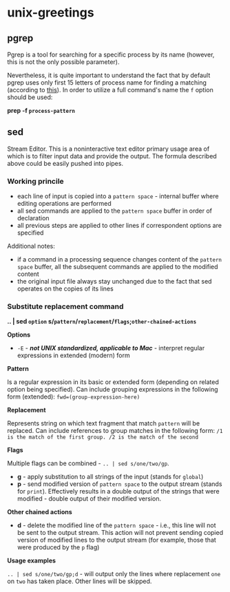# unix-greetings

## pgrep

Pgrep is a tool for searching for a specific process by its name (however, this is not the only possible parameter). 

Nevertheless, it is quite important to understand the fact that by default pgrep uses only first 15 letters of process name for finding a matching (according to [this](http://askubuntu.com/questions/157075/why-does-ps-aux-grep-x-give-better-results-than-pgrep-x)). In order to utilize a full command's name the `f` option should be used: 

**prep -f `process-pattern`**

## sed

Stream Editor. This is a noninteractive text editor primary usage area of which is to filter input data and provide the output. The formula described above could be easily pushed into pipes.

### Working princile

* each line of input is copied into a `pattern space` - internal buffer where editing operations are performed
* all sed commands are applied to the `pattern space` buffer in order of declaration
* all previous steps are applied to other lines if correspondent options are specified

Additional notes:

* if a command in a processing sequence changes content of the `pattern space` buffer, all the subsequent commands are applied to the modified content
* the original input file always stay unchanged due to the fact that sed operates on the copies of its lines

### Substitute replacement command

**.. | sed `option` s/`pattern`/`replacement`/`flags`;`other-chained-actions`**

**Options**

* `-E` - ***not UNIX standardized, applicable to Mac*** - interpret regular expressions in extended (modern) form

**Pattern**

Is a regular expression in its basic or extended form (depending on related option being specified). Can include grouping expressions in the following form (extended): `fwd=(group-expression-here)`

**Replacement**

Represents string on which text fragment that match `pattern` will be replaced. Can include references to group matches in the following form: `/1 is the match of the first group. /2 is the match of the second`

**Flags**

Multiple flags can be combined - `.. | sed s/one/two/gp`.

* **g** - apply substitution to all strings of the input (stands for `global`)
* **p** - send modified version of `pattern space` to the output stream (stands for `print`). Effectively results in a double output of the strings that were modified - double output of their modified version.

**Other chained actions**

* **d** - delete the modified line of the `pattern space` - i.e., this line will not be sent to the output stream. This action will not prevent sending copied version of modified lines to the output stream (for example, those that were produced by the `p` flag)

**Usage examples**

`.. | sed s/one/two/gp;d` - will output only the lines where replacement `one` on `two` has taken place. Other lines will be skipped.

